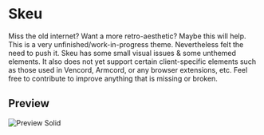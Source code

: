 # Skeu
Miss the old internet? Want a more retro-aesthetic? Maybe this will help.
This is a very unfinished/work-in-progress theme. Nevertheless felt the need to push it.
Skeu has some small visual issues & some unthemed elements. It also does not yet support certain client-specific elements such as those used in Vencord, Armcord, or any browser extensions, etc.
Feel free to contribute to improve anything that is missing or broken.

## Preview
![Preview Solid](https://raw.githubusercontent.com/Lylythii/BetterDiscordAddons/main/Themes/Skeu/preview.png)
